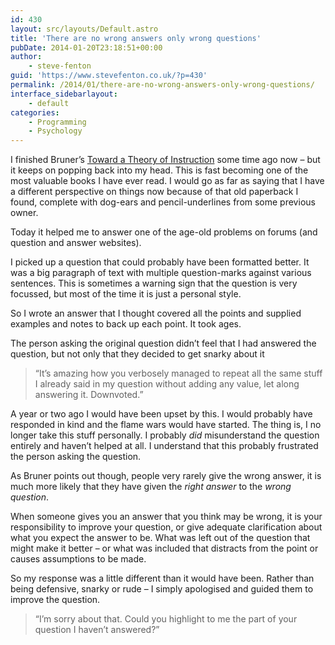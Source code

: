 ```yaml
---
id: 430
layout: src/layouts/Default.astro
title: 'There are no wrong answers only wrong questions'
pubDate: 2014-01-20T23:18:51+00:00
author:
    - steve-fenton
guid: 'https://www.stevefenton.co.uk/?p=430'
permalink: /2014/01/there-are-no-wrong-answers-only-wrong-questions/
interface_sidebarlayout:
    - default
categories:
    - Programming
    - Psychology
---
```


I finished Bruner’s [Toward a Theory of Instruction](http://www.amazon.co.uk/Toward-Theory-Instruction-Belknap-Press/dp/0674897013) some time ago now – but it keeps on popping back into my head. This is fast becoming one of the most valuable books I have ever read. I would go as far as saying that I have a different perspective on things now because of that old paperback I found, complete with dog-ears and pencil-underlines from some previous owner.

Today it helped me to answer one of the age-old problems on forums (and question and answer websites).

I picked up a question that could probably have been formatted better. It was a big paragraph of text with multiple question-marks against various sentences. This is sometimes a warning sign that the question is very focussed, but most of the time it is just a personal style.

So I wrote an answer that I thought covered all the points and supplied examples and notes to back up each point. It took ages.

The person asking the original question didn’t feel that I had answered the question, but not only that they decided to get snarky about it

> “It’s amazing how you verbosely managed to repeat all the same stuff I already said in my question without adding any value, let along answering it. Downvoted.”

A year or two ago I would have been upset by this. I would probably have responded in kind and the flame wars would have started. The thing is, I no longer take this stuff personally. I probably *did* misunderstand the question entirely and haven’t helped at all. I understand that this probably frustrated the person asking the question.

As Bruner points out though, people very rarely give the wrong answer, it is much more likely that they have given the *right answer* to the *wrong question*.

When someone gives you an answer that you think may be wrong, it is your responsibility to improve your question, or give adequate clarification about what you expect the answer to be. What was left out of the question that might make it better – or what was included that distracts from the point or causes assumptions to be made.

So my response was a little different than it would have been. Rather than being defensive, snarky or rude – I simply apologised and guided them to improve the question.

> “I’m sorry about that. Could you highlight to me the part of your question I haven’t answered?”